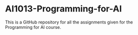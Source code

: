 # AI1013-Programming-for-AI  
This is a GitHub repository for all the assignments given for the Programming for AI course.
